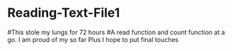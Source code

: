 # Reading-Text-File1
#This stole my lungs for 72 hours 
#A read function and count function at a go. 
I am proud of my so far
Plus I hope to put final touches 
